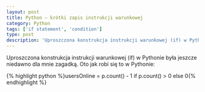 ```yaml
---
layout: post
title: Python – krótki zapis instrukcji warunkowej
category: Python
tags: ['if statement', 'condition']
type: post
description: 'Uproszczona konstrukcja instrukcji warunkowej (if) w Pythonie.'
---
```

Uproszczona konstrukcja instrukcji warunkowej (if) w Pythonie była jeszcze niedawno dla mnie zagadką. Oto jak robi się to w Pythonie:

{% highlight python %}usersOnline = p.count() - 1 if p.count() > 0 else 0{% endhighlight %}
